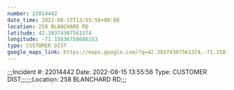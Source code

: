 ```yaml
---
number: 22014442
date_time: 2022-08-15T13:55:56+00:00
location: 258 BLANCHARD RD
latitude: 42.39374307561374
longitude: -71.15836758686153
type: CUSTOMER DIST
google_maps_link: https://maps.google.com/?q=42.39374307561374,-71.15836758686153
---
```


;;;Incident #: 22014442  Date: 2022-08-15 13:55:56   Type: CUSTOMER DIST;;;;;;Location: 258 BLANCHARD RD;;;
